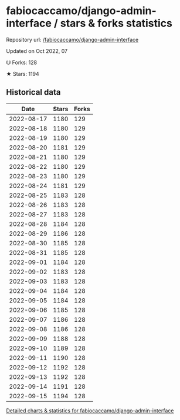 # fabiocaccamo/django-admin-interface / stars & forks statistics

Repository url: [/fabiocaccamo/django-admin-interface](https://github.com/fabiocaccamo/django-admin-interface)

Updated on Oct 2022, 07

☋ Forks: 128

★ Stars: 1194

## Historical data
| Date | Stars | Forks |
|------|-------|-------|
| 2022-08-17 | 1180 | 129 | 
| 2022-08-18 | 1180 | 129 | 
| 2022-08-19 | 1180 | 129 | 
| 2022-08-20 | 1181 | 129 | 
| 2022-08-21 | 1180 | 129 | 
| 2022-08-22 | 1180 | 129 | 
| 2022-08-23 | 1180 | 129 | 
| 2022-08-24 | 1181 | 129 | 
| 2022-08-25 | 1183 | 128 | 
| 2022-08-26 | 1183 | 128 | 
| 2022-08-27 | 1183 | 128 | 
| 2022-08-28 | 1184 | 128 | 
| 2022-08-29 | 1186 | 128 | 
| 2022-08-30 | 1185 | 128 | 
| 2022-08-31 | 1185 | 128 | 
| 2022-09-01 | 1184 | 128 | 
| 2022-09-02 | 1183 | 128 | 
| 2022-09-03 | 1183 | 128 | 
| 2022-09-04 | 1184 | 128 | 
| 2022-09-05 | 1184 | 128 | 
| 2022-09-06 | 1185 | 128 | 
| 2022-09-07 | 1186 | 128 | 
| 2022-09-08 | 1186 | 128 | 
| 2022-09-09 | 1188 | 128 | 
| 2022-09-10 | 1189 | 128 | 
| 2022-09-11 | 1190 | 128 | 
| 2022-09-12 | 1192 | 128 | 
| 2022-09-13 | 1192 | 128 | 
| 2022-09-14 | 1191 | 128 | 
| 2022-09-15 | 1194 | 128 | 


[Detailed charts & statistics for fabiocaccamo/django-admin-interface](https://reviewgithub.com/rep/fabiocaccamo/django-admin-interface)
